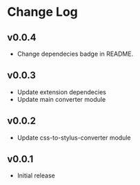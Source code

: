 # Change Log

## v0.0.4
- Change dependecies badge in README.
## v0.0.3
- Update extension dependecies
- Update main converter module
## v0.0.2
- Update css-to-stylus-converter module
## v0.0.1
- Initial release